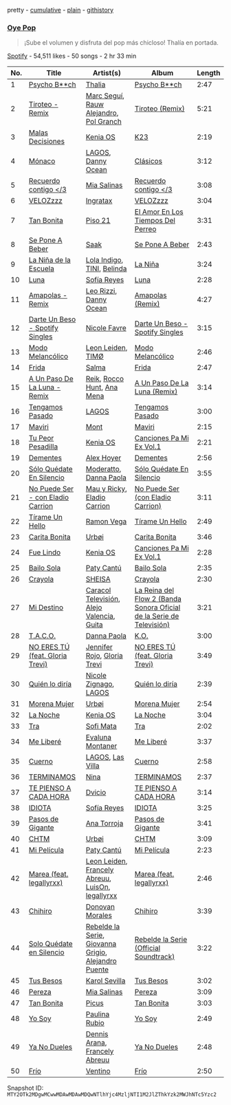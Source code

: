 pretty - [cumulative](/playlists/cumulative/37i9dQZF1DX92MLsP3K1fI.md) - [plain](/playlists/plain/37i9dQZF1DX92MLsP3K1fI) - [githistory](https://github.githistory.xyz/mackorone/spotify-playlist-archive/blob/main/playlists/plain/37i9dQZF1DX92MLsP3K1fI)

### [Oye Pop](https://open.spotify.com/playlist/37i9dQZF1DX92MLsP3K1fI)

> ¡Sube el volumen y disfruta del pop más chicloso! Thalía en portada.

[Spotify](https://open.spotify.com/user/spotify) - 54,511 likes - 50 songs - 2 hr 33 min

| No. | Title | Artist(s) | Album | Length |
|---|---|---|---|---|
| 1 | [Psycho B\*\*ch](https://open.spotify.com/track/1aRcazIFzvRrybZXVdFT1M) | [Thalia](https://open.spotify.com/artist/23wEWD21D4TPYiJugoXmYb) | [Psycho B\*\*ch](https://open.spotify.com/album/1QLjJQvFwXCIbfOvJVez4u) | 2:47 |
| 2 | [Tiroteo \- Remix](https://open.spotify.com/track/4OwhwvKESFtuu06dTgct7i) | [Marc Seguí](https://open.spotify.com/artist/5FQ8tBUtIamA2hRtatrYUF), [Rauw Alejandro](https://open.spotify.com/artist/1mcTU81TzQhprhouKaTkpq), [Pol Granch](https://open.spotify.com/artist/1aMt4A5jrQHxDYyC7rXgV0) | [Tiroteo \(Remix\)](https://open.spotify.com/album/2Ke07jWpOWaNVYpNMmXt7C) | 5:21 |
| 3 | [Malas Decisiones](https://open.spotify.com/track/6Xj014IHwbLVjiVT6H89on) | [Kenia OS](https://open.spotify.com/artist/31VFEohvhOUKrtAONEBhMG) | [K23](https://open.spotify.com/album/2jN4nUsaEyeT4oefP5XhF6) | 2:19 |
| 4 | [Mónaco](https://open.spotify.com/track/3HgvO4B5LLmdPOT2d8cSZd) | [LAGOS](https://open.spotify.com/artist/7uQ1D2NNHs5cUL3CLKRbia), [Danny Ocean](https://open.spotify.com/artist/5H1nN1SzW0qNeUEZvuXjAj) | [Clásicos](https://open.spotify.com/album/0t8H6Wc8P63LO0zj7kwZuj) | 3:12 |
| 5 | [Recuerdo contigo </3](https://open.spotify.com/track/6UsZkU73WoXh2i2qHjzguf) | [Mia Salinas](https://open.spotify.com/artist/7joyMZS5bboTR4PghWa3Um) | [Recuerdo contigo </3](https://open.spotify.com/album/1vobSeDg4RDZxUbCyDDk7s) | 3:08 |
| 6 | [VELOZzzz](https://open.spotify.com/track/7lGrtzbEsxfKyBW1El2l97) | [Ingratax](https://open.spotify.com/artist/62YF0FglEltB3CnVIjoko8) | [VELOZzzz](https://open.spotify.com/album/2VMx5vYoiUwABFtxhXmqFN) | 3:04 |
| 7 | [Tan Bonita](https://open.spotify.com/track/6mm3K0yWp6uzfOMuipM9Zh) | [Piso 21](https://open.spotify.com/artist/4bw2Am3p9ji3mYsXNXtQcd) | [El Amor En Los Tiempos Del Perreo](https://open.spotify.com/album/4ARUAVQnIDB02yVO8uvaJE) | 3:31 |
| 8 | [Se Pone A Beber](https://open.spotify.com/track/5xoFIA7Tp9tEsD78PpkBwn) | [Saak](https://open.spotify.com/artist/6n7rxaNHjaGIkfRmzEVHKU) | [Se Pone A Beber](https://open.spotify.com/album/7wYM9wF9zYryzFz9yWabuA) | 2:43 |
| 9 | [La Niña de la Escuela](https://open.spotify.com/track/1g4cZvi0nLeeIycd0Rkljj) | [Lola Indigo](https://open.spotify.com/artist/3bvfu2KAve4lPHrhEFDZna), [TINI](https://open.spotify.com/artist/7vXDAI8JwjW531ouMGbfcp), [Belinda](https://open.spotify.com/artist/5LeiVcEnsZcwc133TUhJNW) | [La Niña](https://open.spotify.com/album/1hFRQRNjiMSWgH5xyEiVme) | 3:24 |
| 10 | [Luna](https://open.spotify.com/track/5XmAauYsJ9KctEO70myiRJ) | [Sofía Reyes](https://open.spotify.com/artist/0haZhu4fFKt0Ag94kZDiz2) | [Luna](https://open.spotify.com/album/37tfBtXO5spIXdNe2Gxwuf) | 2:28 |
| 11 | [Amapolas \- Remix](https://open.spotify.com/track/44QxiGlmeSpF8boud04Rkc) | [Leo Rizzi](https://open.spotify.com/artist/2281RSmb2cN6knnt0Iarb2), [Danny Ocean](https://open.spotify.com/artist/5H1nN1SzW0qNeUEZvuXjAj) | [Amapolas \(Remix\)](https://open.spotify.com/album/1vgLiqD7LfGkuymUPdAB2U) | 4:27 |
| 12 | [Darte Un Beso \- Spotify Singles](https://open.spotify.com/track/7dRqVQfyBS7D16N6rlfC48) | [Nicole Favre](https://open.spotify.com/artist/6CxqJ4K3JEBR1fz2lQJNN1) | [Darte Un Beso \- Spotify Singles](https://open.spotify.com/album/7FVJGxdlTGDzeqqbK0W7ML) | 3:15 |
| 13 | [Modo Melancólico](https://open.spotify.com/track/4APwd61xpDtKY2rcac8VCI) | [Leon Leiden](https://open.spotify.com/artist/1h3ucVy2E3Feh5LGO7agfW), [TIMØ](https://open.spotify.com/artist/1KfRf4VkEYpL2G0FTWb7JX) | [Modo Melancólico](https://open.spotify.com/album/3dc57wAaDKFlbjfb2Njuz1) | 2:46 |
| 14 | [Frida](https://open.spotify.com/track/4FJ3UEXLSb071ZWAmoYjyx) | [Salma](https://open.spotify.com/artist/5kT96PWNMl0164QMytMqc0) | [Frida](https://open.spotify.com/album/55k1P0FF1ouQ4JbhP3VjCK) | 2:47 |
| 15 | [A Un Paso De La Luna \- Remix](https://open.spotify.com/track/6EQR7Y5vVZFiPD0RUECIDv) | [Reik](https://open.spotify.com/artist/0vR2qb8m9WHeZ5ByCbimq2), [Rocco Hunt](https://open.spotify.com/artist/0L1f9i3L3fkMNENljDOsjG), [Ana Mena](https://open.spotify.com/artist/6k8mwkKJKKjBILo7ypBspl) | [A Un Paso De La Luna \(Remix\)](https://open.spotify.com/album/7uqAed3H0PhUrLDoyVATh8) | 3:14 |
| 16 | [Tengamos Pasado](https://open.spotify.com/track/4fBDh59Cybyp5UNqoNGRfP) | [LAGOS](https://open.spotify.com/artist/7uQ1D2NNHs5cUL3CLKRbia) | [Tengamos Pasado](https://open.spotify.com/album/5INXB8bPP0WzT5lLuhRSlF) | 3:00 |
| 17 | [Maviri](https://open.spotify.com/track/2KbDqOveWc2vInJ4QiSeuX) | [Mont](https://open.spotify.com/artist/41gFAk6ZyYdt7Q1Ir4cbH0) | [Maviri](https://open.spotify.com/album/5w3ksWCecm2QnMYDsOKeJd) | 2:15 |
| 18 | [Tu Peor Pesadilla](https://open.spotify.com/track/7MpETJHfn7B0kLiJtkSgvL) | [Kenia OS](https://open.spotify.com/artist/31VFEohvhOUKrtAONEBhMG) | [Canciones Pa Mi Ex Vol.1](https://open.spotify.com/album/7iBIAxWWW0WhKnFnhHBfNh) | 2:21 |
| 19 | [Dementes](https://open.spotify.com/track/05T29iTmS1rFDLrF1Qy1JI) | [Alex Hoyer](https://open.spotify.com/artist/45ztMs8dTg6GRQ41yY4xtr) | [Dementes](https://open.spotify.com/album/0fsASfqU4Xd5UlCGN7ltTR) | 2:56 |
| 20 | [Sólo Quédate En Silencio](https://open.spotify.com/track/2yqqGDKsgqw27XvnBCgXwD) | [Moderatto](https://open.spotify.com/artist/5XsWrYhwadPBjW20qYbdZg), [Danna Paola](https://open.spotify.com/artist/5xSx2FM8mQnrfgM1QsHniB) | [Sólo Quédate En Silencio](https://open.spotify.com/album/6GIZBF6pkjNmBGgSCeLrPB) | 3:55 |
| 21 | [No Puede Ser \- con Eladio Carrion](https://open.spotify.com/track/6X1zhbLzOH4Pw5ip4MTnM1) | [Mau y Ricky](https://open.spotify.com/artist/2wkoKEfS6dXwThbyTnZWFU), [Eladio Carrion](https://open.spotify.com/artist/5XJDexmWFLWOkjOEjOVX3e) | [No Puede Ser \(con Eladio Carrion\)](https://open.spotify.com/album/3P9QEsyg5GJC7Im8XEUtTP) | 3:11 |
| 22 | [Tírame Un Hello](https://open.spotify.com/track/3QaVdI6ZgQ3d4VJOscCH1s) | [Ramon Vega](https://open.spotify.com/artist/4Yjh4PZFED9Z5OJmqRPOOP) | [Tírame Un Hello](https://open.spotify.com/album/5TMEMbki3PdX1SnjaxZP1g) | 2:49 |
| 23 | [Carita Bonita](https://open.spotify.com/track/3a9LFom8qDQ7g4akARwnlR) | [Urbøi](https://open.spotify.com/artist/4THv7qQa82UNW5DTtEqNOy) | [Carita Bonita](https://open.spotify.com/album/5I7oeqHswqi53Sejh3TQNd) | 3:46 |
| 24 | [Fue Lindo](https://open.spotify.com/track/7bMJX92st9uXhc4OuHDRG5) | [Kenia OS](https://open.spotify.com/artist/31VFEohvhOUKrtAONEBhMG) | [Canciones Pa Mi Ex Vol.1](https://open.spotify.com/album/7iBIAxWWW0WhKnFnhHBfNh) | 2:28 |
| 25 | [Bailo Sola](https://open.spotify.com/track/03RcAv7FdbgYlr8uhopPNk) | [Paty Cantú](https://open.spotify.com/artist/7K9rdoOJSiKXoVXPlSkGKT) | [Bailo Sola](https://open.spotify.com/album/5XP3YMpbfDGeSFFnrczMkA) | 2:35 |
| 26 | [Crayola](https://open.spotify.com/track/3aDXAKTlUxN5Nq4dwk5CyI) | [SHEISA](https://open.spotify.com/artist/6VQ16ALjrbpX923Nif5wW8) | [Crayola](https://open.spotify.com/album/4f4UcqSlToqzBzTPgtP7C3) | 2:30 |
| 27 | [Mi Destino](https://open.spotify.com/track/33ghys6pfpQBc5aiChHlzV) | [Caracol Televisión](https://open.spotify.com/artist/6Rk6tAhO16QKZZtYFrHMbm), [Alejo Valencia](https://open.spotify.com/artist/1TUyZTjkJZFFvGdXYW1zLj), [Guita](https://open.spotify.com/artist/0LEqiMyg7tH6JV2afcxyVd) | [La Reina del Flow 2 \(Banda Sonora Oficial de la Serie de Televisión\)](https://open.spotify.com/album/7FIXzHY9IPsbFGK50aAoc5) | 3:21 |
| 28 | [T.A.C.O.](https://open.spotify.com/track/3BtvZuzvNbN7OIaUsWIM5M) | [Danna Paola](https://open.spotify.com/artist/5xSx2FM8mQnrfgM1QsHniB) | [K.O.](https://open.spotify.com/album/5y5Qud31YIPnxbVjzojvmK) | 3:00 |
| 29 | [NO ERES TÚ \(feat\. Gloria Trevi\)](https://open.spotify.com/track/1Ak0ucQzPS6mvMn1m8YQTY) | [Jennifer Rojo](https://open.spotify.com/artist/0SMyQijONSkk6q5UseJXEN), [Gloria Trevi](https://open.spotify.com/artist/1Db5GsIoVWYktPoD2nnPZZ) | [NO ERES TÚ \(feat\. Gloria Trevi\)](https://open.spotify.com/album/7CEvogoNvFLnDR0z1nPw1k) | 3:49 |
| 30 | [Quién lo diría](https://open.spotify.com/track/1l8QKeG1hH5nF5zpJWEBsR) | [Nicole Zignago](https://open.spotify.com/artist/1SflmlTg1rQ6pTBQ1CbWEP), [LAGOS](https://open.spotify.com/artist/7uQ1D2NNHs5cUL3CLKRbia) | [Quién lo diría](https://open.spotify.com/album/4PVhiDn8mvSj3aEAwz2ByX) | 2:39 |
| 31 | [Morena Mujer](https://open.spotify.com/track/3nqD2zEi8WQlI2gUzsGDtm) | [Urbøi](https://open.spotify.com/artist/4THv7qQa82UNW5DTtEqNOy) | [Morena Mujer](https://open.spotify.com/album/52Enkie6zGmASAECzepRp1) | 2:54 |
| 32 | [La Noche](https://open.spotify.com/track/16alCAQtM9TPU6FUexEUnh) | [Kenia OS](https://open.spotify.com/artist/31VFEohvhOUKrtAONEBhMG) | [La Noche](https://open.spotify.com/album/4LZmupArVMH708EjwPECO3) | 3:04 |
| 33 | [Tra](https://open.spotify.com/track/443PZH5mjxvjZe2E06fbg6) | [Sofi Mata](https://open.spotify.com/artist/3k49gtP15SIgPmlKMSiD1V) | [Tra](https://open.spotify.com/album/4wfQvS4UCW5pEDtUh97Wpi) | 2:02 |
| 34 | [Me Liberé](https://open.spotify.com/track/54o97glZqjfQambK2yyNCG) | [Evaluna Montaner](https://open.spotify.com/artist/52qzWdNUp6ebjcNsvgZSiC) | [Me Liberé](https://open.spotify.com/album/2N2qUUEHAZw9b5Kj8Zpv0S) | 3:37 |
| 35 | [Cuerno](https://open.spotify.com/track/7FEAc7tO7oaQ6Q1zzoz7eD) | [LAGOS](https://open.spotify.com/artist/7uQ1D2NNHs5cUL3CLKRbia), [Las Villa](https://open.spotify.com/artist/0sXJRmgbjbq6Q5uu4W1wDM) | [Cuerno](https://open.spotify.com/album/058TOwhFmaaxyTTilf5XJD) | 2:58 |
| 36 | [TERMINAMOS](https://open.spotify.com/track/6QTzlTHcFxtfgULj70HYFL) | [Nina](https://open.spotify.com/artist/1m2sKm6i2WIAvWxRrqunWt) | [TERMINAMOS](https://open.spotify.com/album/0q65sLrCDryzRPoNexyXXu) | 2:37 |
| 37 | [TE PIENSO A CADA HORA](https://open.spotify.com/track/1J9wWlo3oI3HjPnp48L3XL) | [Dvicio](https://open.spotify.com/artist/2KxjMGXFgX1vt9grpbD3xI) | [TE PIENSO A CADA HORA](https://open.spotify.com/album/6jJJFLiYhv7LE1wvCZG5Z4) | 3:14 |
| 38 | [IDIOTA](https://open.spotify.com/track/0Wk3MRrKRn6EPG7B83nKSJ) | [Sofía Reyes](https://open.spotify.com/artist/0haZhu4fFKt0Ag94kZDiz2) | [IDIOTA](https://open.spotify.com/album/5HLaq4AONQkCMvFVHswg85) | 3:25 |
| 39 | [Pasos de Gigante](https://open.spotify.com/track/6DlhPEHyYrrZCs9rTIz6ho) | [Ana Torroja](https://open.spotify.com/artist/5YekZn3GGnPIURNA6RG124) | [Pasos de Gigante](https://open.spotify.com/album/2hHyswHGfr2UQ1jdVUlMsP) | 3:41 |
| 40 | [CHTM](https://open.spotify.com/track/37ACkKEaY0U1moI5aZzmKI) | [Urbøi](https://open.spotify.com/artist/4THv7qQa82UNW5DTtEqNOy) | [CHTM](https://open.spotify.com/album/1MVwmcrz46rmE19mZLB64f) | 3:09 |
| 41 | [Mi Película](https://open.spotify.com/track/4Gd65mnCu829bBJL4lb5Bb) | [Paty Cantú](https://open.spotify.com/artist/7K9rdoOJSiKXoVXPlSkGKT) | [Mi Película](https://open.spotify.com/album/3gqhmbNm30Dw3qoiJd7B8e) | 2:23 |
| 42 | [Marea \(feat\. legallyrxx\)](https://open.spotify.com/track/63ZPI191Myh2F8GpzW14q1) | [Leon Leiden](https://open.spotify.com/artist/1h3ucVy2E3Feh5LGO7agfW), [Francely Abreuu](https://open.spotify.com/artist/5RLbaO6vu3wyo06gAMxAQh), [LuisOn](https://open.spotify.com/artist/2PpwJIa82Jd0CVT1IKgTGs), [legallyrxx](https://open.spotify.com/artist/4CairTbnNW5l8GxiRIzsZ3) | [Marea \(feat\. legallyrxx\)](https://open.spotify.com/album/11ZztgTrgbcz4TA64WxQ6R) | 2:46 |
| 43 | [Chihiro](https://open.spotify.com/track/0PDjU1tGuHogWax0Dpcq3m) | [Donovan Morales](https://open.spotify.com/artist/7tOfNTrIJaAxfedyY5Xyax) | [Chihiro](https://open.spotify.com/album/7AIKI5Ft7gwBc5m1JZiC2y) | 3:39 |
| 44 | [Solo Quédate en Silencio](https://open.spotify.com/track/5tHlx87NpprW9FXF1jweH5) | [Rebelde la Serie](https://open.spotify.com/artist/0Hz6D1XGiSH9nOPjUlDWrj), [Giovanna Grigio](https://open.spotify.com/artist/3xp09DOSzWRRJlxzWzomrh), [Alejandro Puente](https://open.spotify.com/artist/2ekFBWXVFLI1uzH9AMj3Lg) | [Rebelde la Serie \(Official Soundtrack\)](https://open.spotify.com/album/0D6P1mugyeO1RGyeCEzabS) | 3:22 |
| 45 | [Tus Besos](https://open.spotify.com/track/7DKWBbMHCnf7l3j1ujHRNN) | [Karol Sevilla](https://open.spotify.com/artist/6aBoKzSTjuIi0sY69XHLk3) | [Tus Besos](https://open.spotify.com/album/5S9MvHxcWp1l7fwhxm0r42) | 3:02 |
| 46 | [Pereza](https://open.spotify.com/track/0Oy1etXcmeKuWkyPbdVqnT) | [Mia Salinas](https://open.spotify.com/artist/7joyMZS5bboTR4PghWa3Um) | [Pereza](https://open.spotify.com/album/77HhN60VUTZCnySGoOG7aB) | 3:09 |
| 47 | [Tan Bonita](https://open.spotify.com/track/7xyzefduQtdn4nxbT92T4G) | [Picus](https://open.spotify.com/artist/2BUqEy3gCJYDKmKqV06Ojt) | [Tan Bonita](https://open.spotify.com/album/527CairPtfgaEwJKH6sAmj) | 3:03 |
| 48 | [Yo Soy](https://open.spotify.com/track/35GAgahp5pdRfL5eq5b81i) | [Paulina Rubio](https://open.spotify.com/artist/1d6dwipPrsFSJVmFTTdFSS) | [Yo Soy](https://open.spotify.com/album/4oz9KbvSo3SQOhHITyYhT2) | 2:49 |
| 49 | [Ya No Dueles](https://open.spotify.com/track/1CVaF9hZmlZWSDMM6tFdb3) | [Dennis Arana](https://open.spotify.com/artist/091aVX0Jur4ClmN1k1VJVw), [Francely Abreuu](https://open.spotify.com/artist/5RLbaO6vu3wyo06gAMxAQh) | [Ya No Dueles](https://open.spotify.com/album/4MuZgMI05gSqTVkDXDsL7S) | 2:48 |
| 50 | [Frío](https://open.spotify.com/track/1p9vRub1lRUQDdFNxzJfCu) | [Ventino](https://open.spotify.com/artist/1G89WXRVVAEjU4VIwgg6XD) | [Frío](https://open.spotify.com/album/52fZOIMpznnGr5pwXm2aMA) | 2:50 |

Snapshot ID: `MTY2OTk2MDgwMCwwMDAwMDAwMDQwNTlhYjc4MzljNTI1M2JlZThkYzk2MWJhNTc5Yzc2`
